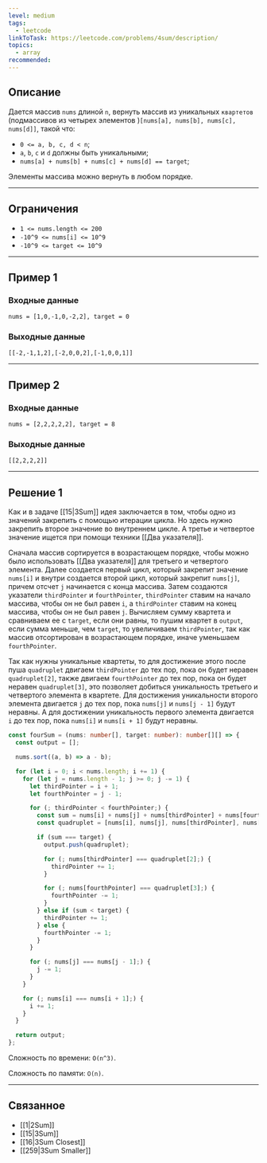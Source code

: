 ```yaml
---
level: medium
tags:
  - leetcode
linkToTask: https://leetcode.com/problems/4sum/description/
topics:
  - array
recommended:
---
```

## Описание

Дается массив `nums` длиной `n`, вернуть массив из уникальных `квартетов` (подмассивов из четырех элементов )`[nums[a], nums[b], nums[c], nums[d]]`, такой что:
- `0 <= a, b, c, d < n`;
- `a`, `b`, `c` и `d` должны быть уникальными;
- `nums[a] + nums[b] + nums[c] + nums[d] == target`;

Элементы массива можно вернуть в любом порядке.

---
## Ограничения

- `1 <= nums.length <= 200`
- `-10^9 <= nums[i] <= 10^9`
- `-10^9 <= target <= 10^9`

---
## Пример 1

### Входные данные

```
nums = [1,0,-1,0,-2,2], target = 0
```
### Выходные данные

```
[[-2,-1,1,2],[-2,0,0,2],[-1,0,0,1]]
```

---
## Пример 2

### Входные данные

```
nums = [2,2,2,2,2], target = 8
```
### Выходные данные

```
[[2,2,2,2]]
```

---
## Решение 1

Как и в задаче [[15|3Sum]] идея заключается в том, чтобы одно из значений закрепить с помощью итерации цикла. Но здесь нужно закрепить второе значение во внутреннем цикле. А третье и четвертое значение ищется при помощи техники [[Два указателя]].

Сначала массив сортируется в возрастающем порядке, чтобы можно было использовать [[Два указателя]] для третьего и четвертого элемента. Далее создается первый цикл, который закрепит значение `nums[i]` и внутри создается второй цикл, который закрепит `nums[j]`, причем отсчет `j` начинается с конца массива. Затем создаются указатели `thirdPointer` и `fourthPointer`, `thirdPointer` ставим на начало массива, чтобы он не был равен `i`, а `thirdPointer` ставим на конец массива, чтобы он не был равен `j`. Вычисляем сумму квартета и сравниваем ее с `target`, если они равны, то пушим квартет в `output`, если сумма меньше, чем `target`, то увеличиваем `thirdPointer`, так как массив отсортирован в возрастающем порядке, иначе уменьшаем `fourthPointer`.

Так как нужны уникальные квартеты, то для достижение этого после пуша `quadruplet` двигаем `thirdPointer` до тех пор, пока он будет неравен `quadruplet[2]`, также двигаем `fourthPointer` до тех пор, пока он будет неравен `quadruplet[3]`, это позволяет добиться уникальность третьего и четвертого элемента в квартете. Для достижения уникальности второго элемента двигается `j` до тех пор, пока `nums[j]` и `nums[j - 1]` будут неравны. А для достижении уникальность первого элемента двигается `i` до тех пор, пока `nums[i]` и `nums[i + 1]` будут неравны.

```typescript
const fourSum = (nums: number[], target: number): number[][] => {
  const output = [];

  nums.sort((a, b) => a - b);

  for (let i = 0; i < nums.length; i += 1) {
    for (let j = nums.length - 1; j >= 0; j -= 1) {
      let thirdPointer = i + 1;
      let fourthPointer = j - 1;

      for (; thirdPointer < fourthPointer;) {
        const sum = nums[i] + nums[j] + nums[thirdPointer] + nums[fourthPointer];
        const quadruplet = [nums[i], nums[j], nums[thirdPointer], nums[fourthPointer]];

        if (sum === target) {
          output.push(quadruplet);

          for (; nums[thirdPointer] === quadruplet[2];) {
            thirdPointer += 1;
          }

          for (; nums[fourthPointer] === quadruplet[3];) {
            fourthPointer -= 1;
          }
        } else if (sum < target) {
          thirdPointer += 1;
        } else {
          fourthPointer -= 1;
        }
      }

      for (; nums[j] === nums[j - 1];) {
        j -= 1;
      }
    }

    for (; nums[i] === nums[i + 1];) {
      i += 1;
    }
  }

  return output;
};
```

Сложность по времени: `O(n^3)`.

Сложность по памяти: `O(n)`.

---
## Связанное

- [[1|2Sum]]
- [[15|3Sum]]
- [[16|3Sum Closest]]
- [[259|3Sum Smaller]]